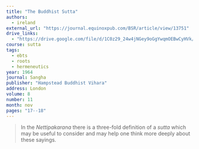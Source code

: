 ```yaml
---
title: "The Buddhist Sutta"
authors:
  - ireland
external_url: "https://journal.equinoxpub.com/BSR/article/view/13751"
drive_links:
  - "https://drive.google.com/file/d/1C0z29_24w4jNGey9oGgYwqmOEBwCyHVk/view?usp=drivesdk"
course: sutta
tags:
  - ebts
  - roots
  - hermeneutics
year: 1964
journal: Sangha
publisher: "Hampstead Buddhist Vihara"
address: London
volume: 8
number: 11
month: nov
pages: "17--18"
---
```


> In the *Nettipakarana* there is a three-fold definition of a *sutta* which may be useful to consider and may help one think more deeply about these sayings.

